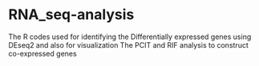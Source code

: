 # RNA_seq-analysis
The R  codes used for identifying the Differentially expressed genes using DEseq2 and also for visualization 
The PCIT and RIF analysis to construct co-expressed genes
